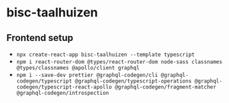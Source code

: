 # bisc-taalhuizen

## Frontend setup

- `npx create-react-app bisc-taalhuizen --template typescript`
- `npm i react-router-dom @types/react-router-dom node-sass classnames @types/classnames @apollo/client graphql`
- `npm i --save-dev prettier @graphql-codegen/cli @graphql-codegen/typescript @graphql-codegen/typescript-operations @graphql-codegen/typescript-react-apollo @graphql-codegen/fragment-matcher @graphql-codegen/introspection`